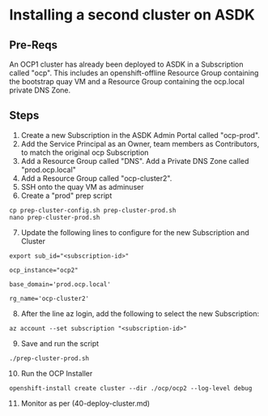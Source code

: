 # Installing a second cluster on ASDK

## Pre-Reqs
An OCP1 cluster has already been deployed to ASDK in a Subscription called "ocp". This includes an openshift-offline Resource Group containing the bootstrap quay VM and a Resource Group containing the ocp.local private DNS Zone.

## Steps
1. Create a new Subscription in the ASDK Admin Portal called "ocp-prod".
2. Add the Service Principal as an Owner, team members as Contributors, to match the original ocp Subscription
3. Add a Resource Group called "DNS". Add a Private DNS Zone called "prod.ocp.local"
4. Add a Resource Group called "ocp-cluster2".
5. SSH onto the quay VM as adminuser
6. Create a "prod" prep script
```
cp prep-cluster-config.sh prep-cluster-prod.sh
nano prep-cluster-prod.sh
```
7. Update the following lines to configure for the new Subscription and Cluster
```
export sub_id="<subscription-id>"

ocp_instance="ocp2"

base_domain='prod.ocp.local'

rg_name='ocp-cluster2'

```
8. After the line az login, add the following to select the new Subscription: 
```
az account --set subscription "<subscription-id>"
```
9. Save and run the script
```
./prep-cluster-prod.sh
```
10. Run the OCP Installer
```
openshift-install create cluster --dir ./ocp/ocp2 --log-level debug
```
11. Monitor as per (40-deploy-cluster.md)
